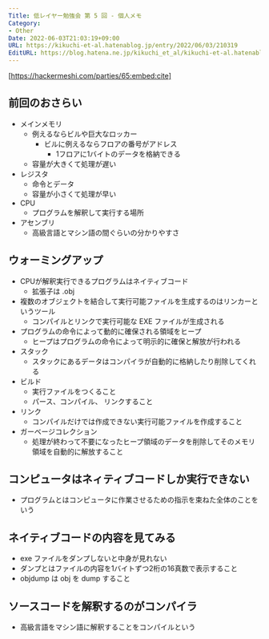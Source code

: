 ```yaml
---
Title: 低レイヤー勉強会 第 5 回 - 個人メモ
Category:
- Other
Date: 2022-06-03T21:03:19+09:00
URL: https://kikuchi-et-al.hatenablog.jp/entry/2022/06/03/210319
EditURL: https://blog.hatena.ne.jp/kikuchi_et_al/kikuchi-et-al.hatenablog.jp/atom/entry/13574176438098663965
---
```


[https://hackermeshi.com/parties/65:embed:cite]


## 前回のおさらい

- メインメモリ
    - 例えるならビルや巨大なロッカー
       - ビルに例えるならフロアの番号がアドレス
           - 1フロアに1バイトのデータを格納できる
    - 容量が大きくて処理が遅い
- レジスタ
    - 命令とデータ
    - 容量が小さくて処理が早い
- CPU
    - プログラムを解釈して実行する場所
- アセンブリ
    - 高級言語とマシン語の間ぐらいの分かりやすさ

## ウォーミングアップ

- CPUが解釈実行できるプログラムはネイティブコード
     - 拡張子は .obj 
- 複数のオブジェクトを結合して実行可能ファイルを生成するのはリンカーというツール
     - コンパイルとリンクで実行可能な EXE ファイルが生成される
- プログラムの命令によって動的に確保される領域をヒープ
     - ヒープはプログラムの命令によって明示的に確保と解放が行われる
- スタック
     - スタックにあるデータはコンパイラが自動的に格納したり削除してくれる
- ビルド
     - 実行ファイルをつくること
     - パース、コンパイル、 リンクすること
- リンク
     - コンパイルだけでは作成できない実行可能ファイルを作成すること
- ガーベージコレクション
    - 処理が終わって不要になったヒープ領域のデータを削除してそのメモリ領域を自動的に解放すること


## コンピュータはネィティブコードしか実行できない

- プログラムとはコンピュータに作業させるための指示を束ねた全体のことをいう

## ネイティブコードの内容を見てみる

- exe ファイルをダンプしないと中身が見れない
- ダンプとはファイルの内容を1バイトずつ2桁の16真数で表示すること
- objdump は obj を dump すること

## ソースコードを解釈するのがコンパイラ

- 高級言語をマシン語に解釈することをコンパイルという
